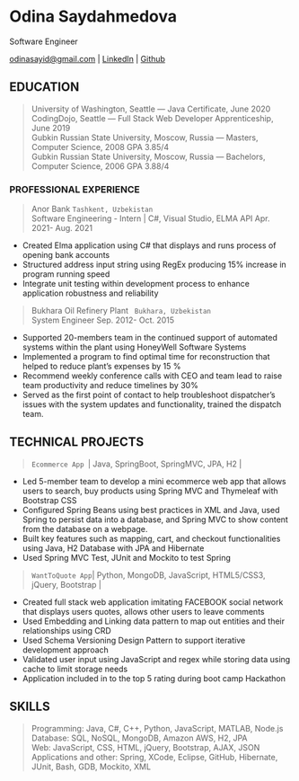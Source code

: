 # Odina Saydahmedova
Software Engineer

<div id="webaddress">
<a href="odinasayid@gmail.com">odinasayid@gmail.com</a>
| <a href="https://www.linkedin.com/in/odinasaydahmedova/">LinkedIn</a>
 | <a href="https://github.com/Odinahon">Github</a>
 </div>


## EDUCATION

>University of Washington, Seattle — Java Certificate, June 2020 <br />
>CodingDojo, Seattle — Full Stack Web Developer Apprenticeship, June 2019 <br />
>Gubkin Russian State University, Moscow, Russia — Masters, Computer Science, 2008 GPA 3.85/4 <br />
>Gubkin Russian State University, Moscow, Russia — Bachelors, Computer Science, 2006 GPA 3.88/4 <br />


### PROFESSIONAL EXPERIENCE
>Anor Bank 							                                                                                         <code>Tashkent, Uzbekistan</code> <br />
Software Engineering - Intern | C#, Visual Studio, ELMA API                                                             Apr. 2021- Aug. 2021
<ul>
<li>Created Elma application using C# that displays and runs process of opening bank accounts</li>
<li>Structured address input string using RegEx producing 15% increase in program running speed</li>
<li>Integrate unit testing within development process to enhance application robustness and reliability</li>
</ul>



>Bukhara Oil Refinery Plant	 	 	 	                                                     <code> Bukhara, Uzbekistan </code><br />
System Engineer	         Sep. 2012- Oct. 2015
<ul>
  <li>Supported 20-members team in the continued support of automated systems within the plant using HoneyWell Software Systems</li>
  <li>Implemented a program to find optimal time for reconstruction that helped to  reduce plant’s expenses by 15 %</li>
  <li>Recommend weekly conference calls with CEO and team lead to raise team productivity and reduce timelines by 30%</li>
  <li>Served as the first point of contact to help troubleshoot dispatcher’s issues with the system updates and functionality, trained the dispatch team.  </li>
 </ul>





## TECHNICAL PROJECTS
> <code>Ecommerce App </code>| Java, SpringBoot, SpringMVC, JPA, H2 |
<ul>
  <li>Led 5-member team to develop a mini ecommerce web app that allows users to search, buy products using Spring MVC and Thymeleaf with Bootstrap CSS</li>
  <li>Configured Spring Beans using best practices in XML and Java, used Spring to persist data into a database, and Spring MVC to show content from the database on a webpage.</li>
  <li>Built key features such as mapping, cart, and checkout functionalities using Java, H2 Database with JPA and Hibernate</li>
  <li>Used Spring MVC Test, JUnit and Mockito to test Spring</li>
</ul>



><code>WantToQuote App</code>| Python, MongoDB, JavaScript, HTML5/CSS3, jQuery, Bootstrap |

<ul>
  <li>Created full stack web application imitating FACEBOOK social network that displays users quotes, allows other users to leave comments</li>
  <li>Used Embedding and Linking data pattern to map out entities and their relationships using CRD</li>
  <li>Used Schema Versioning Design Pattern to support iterative development approach</li>
  <li>Validated user input using JavaScript and regex while storing data using cache to limit storage needs </li>
  <li>Application included in to the top 5 rating during boot camp Hackathon</li>
</ul>

## SKILLS
>Programming: Java, C#, C++, Python, JavaScript, MATLAB, Node.js <br />
>Database: SQL, NoSQL, MongoDB, Amazon AWS, H2, JPA <br />
>Web: JavaScript, CSS, HTML, jQuery, Bootstrap, AJAX, JSON <br />
>Applications and other: Spring, XCode, Eclipse, GitHub, Hibernate,  JUnit, Bash, GDB, Mockito, XML <br />
